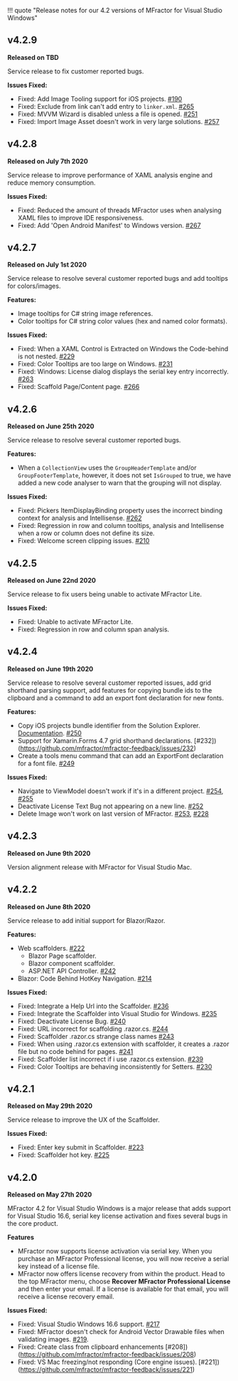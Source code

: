 !!! quote "Release notes for our 4.2 versions of MFractor for Visual Studio Windows"

## v4.2.9

**Released on TBD**

Service release to fix customer reported bugs.

**Issues Fixed:**

 * Fixed: Add Image Tooling support for iOS projects. [#190](https://github.com/mfractor/mfractor-feedback/issues/190)
 * Fixed: Exclude from link can't add entry to `linker.xml`. [#265](https://github.com/mfractor/mfractor-feedback/issues/265)
 * Fixed: MVVM Wizard is disabled unless a file is opened. [#251](https://github.com/mfractor/mfractor-feedback/issues/251)
 * Fixed: Import Image Asset doesn't work in very large solutions. [#257](https://github.com/mfractor/mfractor-feedback/issues/257)

## v4.2.8

**Released on July 7th 2020**

Service release to improve performance of XAML analysis engine and reduce memory consumption.

**Issues Fixed:**

 * Fixed: Reduced the amount of threads MFractor uses when analysing XAML files to improve IDE responsiveness.
 * Fixed: Add 'Open Android Manifest' to Windows version. [#267](https://github.com/mfractor/mfractor-feedback/issues/267)

## v4.2.7

**Released on July 1st 2020**

Service release to resolve several customer reported bugs and add tooltips for colors/images.

**Features:**

 * Image tooltips for C# string image references.
 * Color tooltips for C# string color values (hex and named color formats).

**Issues Fixed:**

 * Fixed: When a XAML Control is Extracted on Windows the Code-behind is not nested. [#229](https://github.com/mfractor/mfractor-feedback/issues/229)
 * Fixed: Color Tooltips are too large on Windows. [#231](https://github.com/mfractor/mfractor-feedback/issues/231)
 * Fixed: Windows: License dialog displays the serial key entry incorrectly. [#263](https://github.com/mfractor/mfractor-feedback/issues/263)
 * Fixed: Scaffold Page/Content page. [#266](https://github.com/mfractor/mfractor-feedback/issues/266)

## v4.2.6

**Released on June 25th 2020**

Service release to resolve several customer reported bugs.

**Features:**

* When a `CollectionView` uses the `GroupHeaderTemplate` and/or `GroupFooterTemplate`, however, it does not set `IsGrouped` to true, we have added a new code analyser to warn that the grouping will not display.

**Issues Fixed:**

 * Fixed: Pickers ItemDisplayBinding property uses the incorrect binding context for analysis and Intellisense. [#262](https://github.com/mfractor/mfractor-feedback/issues/262)
 * Fixed: Regression in row and column tooltips, analysis and Intellisense when a row or column does not define its size.
 * Fixed: Welcome screen clipping issues. [#210](https://github.com/mfractor/mfractor-feedback/issues/210)

## v4.2.5

**Released on June 22nd 2020**

Service release to fix users being unable to activate MFractor Lite.

**Issues Fixed:**

 * Fixed: Unable to activate MFractor Lite.
 * Fixed: Regression in row and column span analysis.

## v4.2.4

**Released on June 19th 2020**

Service release to resolve several customer reported issues, add grid shorthand parsing support, add features for copying bundle ids to the clipboard and a command to add an export font declaration for new fonts.

**Features:**

 * Copy iOS projects bundle identifier from the Solution Explorer. [Documentation](/ios/tools/copy-bundle-id.md). [#250](https://github.com/mfractor/mfractor-feedback/issues/250)
 * Support for Xamarin.Forms 4.7 grid shorthand declarations. [#232])(https://github.com/mfractor/mfractor-feedback/issues/232)
 * Create a tools menu command that can add an ExportFont declaration for a font file. [#249](https://github.com/mfractor/mfractor-feedback/issues/249)

**Issues Fixed:**

 * Navigate to ViewModel doesn't work if it's in a different project. [#254](https://github.com/mfractor/mfractor-feedback/issues/254), [#255](https://github.com/mfractor/mfractor-feedback/issues/255)
 * Deactivate License Text Bug not appearing on a new line. [#252](https://github.com/mfractor/mfractor-feedback/issues/252)
 * Delete Image won't work on last version of MFractor. [#253](https://github.com/mfractor/mfractor-feedback/issues/253), [#228](https://github.com/mfractor/mfractor-feedback/issues/228)

## v4.2.3

**Released on June 9th 2020**

Version alignment release with MFractor for Visual Studio Mac.

## v4.2.2

**Released on June 8th 2020**

Service release to add initial support for Blazor/Razor.

 **Features:**

  * Web scaffolders. [#222](https://github.com/mfractor/mfractor-feedback/issues/222)
    * Blazor Page scaffolder.
    * Blazor component scaffolder.
    * ASP.NET API Controller. [#242](https://github.com/mfractor/mfractor-feedback/issues/242)
  * Blazor: Code Behind HotKey Navigation. [#214](https://github.com/mfractor/mfractor-feedback/issues/214)

**Issues Fixed:**

 * Fixed: Integrate a Help Url into the Scaffolder. [#236](https://github.com/mfractor/mfractor-feedback/issues/236)
 * Fixed: Integrate the Scaffolder into Visual Studio for Windows. [#235](https://github.com/mfractor/mfractor-feedback/issues/235)
 * Fixed: Deactivate License Bug. [#240](https://github.com/mfractor/mfractor-feedback/issues/240)
 * Fixed: URL incorrect for scaffolding .razor.cs. [#244](https://github.com/mfractor/mfractor-feedback/issues/244)
 * Fixed: Scaffolder .razor.cs strange class names [#243](https://github.com/mfractor/mfractor-feedback/issues/243)
 * Fixed: When using .razor.cs extension with scaffolder, it creates a .razor file but no code behind for pages. [#241](https://github.com/mfractor/mfractor-feedback/issues/241)
 * Fixed: Scaffolder list incorrect if i use .razor.cs extension. [#239](https://github.com/mfractor/mfractor-feedback/issues/239)
 * Fixed: Color Tooltips are behaving inconsistently for Setters. [#230](https://github.com/mfractor/mfractor-feedback/issues/230)

## v4.2.1

**Released on May 29th 2020**

Service release to improve the UX of the Scaffolder.

**Issues Fixed:**

  * Fixed: Enter key submit in Scaffolder. [#223](https://github.com/mfractor/mfractor-feedback/issues/223)
  * Fixed: Scaffolder hot key. [#225](https://github.com/mfractor/mfractor-feedback/issues/225)

## v4.2.0

**Released on May 27th 2020**

MFractor 4.2 for Visual Studio Windows is a major release that adds support for Visual Studio 16.6, serial key license activation and fixes several bugs in the core product.

**Features**

 * MFractor now supports license activation via serial key. When you purchase an MFractor Professional license, you will now receive a serial key instead of a license file.
 * MFractor now offers license recovery from within the product. Head to the top MFractor menu, choose **Recover MFractor Professional License** and then enter your email. If a license is available for that email, you will receive a license recovery email.

 **Issues Fixed:**

  * Fixed: Visual Studio Windows 16.6 support. [#217](https://github.com/mfractor/mfractor-feedback/issues/217)
  * Fixed: MFractor doesn't check for Android Vector Drawable files when validating images. [#219](https://github.com/mfractor/mfractor-feedback/issues/219).
  * Fixed: Create class from clipboard enhancements [#208])(https://github.com/mfractor/mfractor-feedback/issues/208)
  * Fixed: VS Mac freezing/not responding (Core engine issues). [#221])(https://github.com/mfractor/mfractor-feedback/issues/221)
